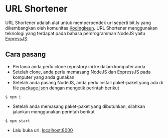 # URL Shortener

URL Shortener adalah alat untuk memperpendek url seperti bit.ly yang dikembangkan oleh komunitas [Kodingkeun](https://kodingkeun.com). URL Shortener menggunakan teknologi yang terdapat pada bahasa pemrogramman NodeJS yaitu [ExpressJS](https://expressjs.com).

## Cara pasang
- Pertama anda perlu clone repostory ini ke dalam komputer anda
- Setelah clone, anda perlu memasang NodeJS dan ExpressJS pada komputer yang anda gunakan
- Setelah anda pasang NodeJS, anda perlu install paket-paket yang ada di file [package.json](./package.json) dengan mengetik perintah berikut
```shell
$ npm i
```
- Setelah anda memasang paket-paket yang dibutuhkan, silahkan jalankan menggunakan perintah berikut
```shell
$ npm start
```
- Lalu buka url: [localhost:8000](http://localhost:8000)
